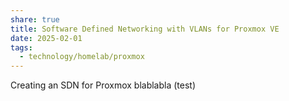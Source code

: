 ```yaml
---
share: true
title: Software Defined Networking with VLANs for Proxmox VE
date: 2025-02-01
tags:
  - technology/homelab/proxmox
---
```

Creating an SDN for Proxmox blablabla (test)